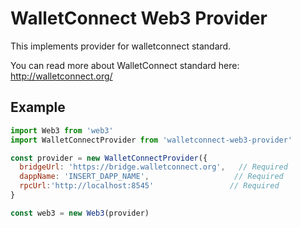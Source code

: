 # WalletConnect Web3 Provider

This implements provider for walletconnect standard.

You can read more about WalletConnect standard here: http://walletconnect.org/

## Example

```js
import Web3 from 'web3'
import WalletConnectProvider from 'walletconnect-web3-provider'

const provider = new WalletConnectProvider({
  bridgeUrl: 'https://bridge.walletconnect.org',   // Required
  dappName: 'INSERT_DAPP_NAME',                   // Required
  rpcUrl:'http://localhost:8545'                 // Required
}

const web3 = new Web3(provider)
```
